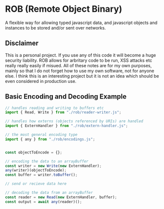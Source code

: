 # ROB (Remote Object Binary)
A flexible way for allowing typed javascript data, and javascript objects and instances to be stored and/or sent over networks.

## Disclaimer
This is a personal project.  If you use any of this code it will become a huge security liability.  ROB allows for arbritary code to be run, XSS attacks etc really really easily if misued. All of these notes are for my own purposes, mainly so that I do not forget how to use my own software, not for anyone else.  I think this is an interesting project but it is not an idea which should be even considered in production use.

## Basic Encoding and Decoding Example
```javascript
// handles reading and writing to buffers etc
import { Read, Write } from "./rob/reader-writer.js";

// handles how externs (objects referenced by URIs) are handled
import { ExternHandler } from "./rob/extern-handler.js";

// the most general encoding type
import { any } from "./rob/encodings.js";


const objectToEncode = {};

// encoding the data to an arrayBuffer
const writer = new Write(new ExternHandler);
any(writer)(objectToEncode);
const buffer = writer.toBuffer();

// send or recieve data here

// decoding the data from an arrayBuffer
const reader = new Read(new ExternHandler, buffer);
const output = await any(reader)();
```